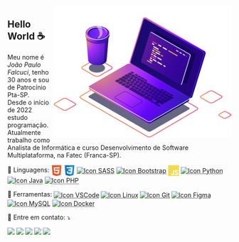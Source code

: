 <img src="https://raw.githubusercontent.com/jpfalcuci/jpfalcuci/main/computer-illustration.png" min-width="400px" max-width="400px" width="400px" align="right" alt="Computador">

<h2>Hello World ☕</h2>

<p style="font-size:14px" align="left"> 
    Meu nome é <em>João Paulo Falcuci</em>, tenho 30 anos e sou de Patrocínio Pta-SP.<br>
    Desde o início de 2022 estudo programação. Atualmente trabalho como Analista de Informática e curso Desenvolvimento de Software Multiplataforma, na Fatec (Franca-SP).
</p>

<p align="left">🦄 Linguagens:
    <abbr title="HTML"><img align="center" alt="Icon HTML" height="25" src="https://raw.githubusercontent.com/devicons/devicon/master/icons/html5/html5-original.svg" /></abbr>
    <abbr title="CSS"><img align="center" alt="Icon CSS" height="25" src="https://raw.githubusercontent.com/devicons/devicon/master/icons/css3/css3-original.svg" /></abbr>
    <abbr title="Sass"><img align="center" alt="Icon SASS" height="25" src="https://cdn.jsdelivr.net/gh/devicons/devicon/icons/sass/sass-original.svg" /></abbr>
    <abbr title="Booststrap"><img align="center" alt="Icon Bootstrap" height="25" src="https://cdn.jsdelivr.net/gh/devicons/devicon/icons/bootstrap/bootstrap-original.svg" /></abbr>
    <abbr title="Javascript"><img align="center" alt="Icon Javascript" height="25" src="https://raw.githubusercontent.com/devicons/devicon/master/icons/javascript/javascript-plain.svg" /></abbr>
    <abbr title="Python"><img align="center" alt="Icon Python" height="25" src="https://cdn.jsdelivr.net/gh/devicons/devicon/icons/python/python-original.svg" /></abbr>
    <abbr title="Java"><img align="center" alt="Icon Java" height="25" src="https://cdn.jsdelivr.net/gh/devicons/devicon/icons/java/java-original.svg" /></abbr>
    <abbr title="PHP"><img align="center" alt="Icon PHP" height="35" src="https://cdn.jsdelivr.net/gh/devicons/devicon/icons/php/php-original.svg" /></abbr>
</p>

<p align="left">💼 Ferramentas:
    <abbr title="Visual Studio Code"><img align="center" alt="Icon VSCode" height="25" src="https://cdn.jsdelivr.net/gh/devicons/devicon/icons/vscode/vscode-original.svg" /></abbr>
    <abbr title="Linux"><img align="center" alt="Icon Linux" height="25" src="https://cdn.jsdelivr.net/gh/devicons/devicon/icons/linux/linux-original.svg" /></abbr>
    <abbr title="Git"><img align="center" alt="Icon Git" height="25" src="https://cdn.jsdelivr.net/gh/devicons/devicon/icons/git/git-original.svg" /></abbr>
    <abbr title="Figma"><img align="center" alt="Icon Figma" height="25" src="https://cdn.jsdelivr.net/gh/devicons/devicon/icons/figma/figma-original.svg" /></abbr>
    <abbr title="MySQL"><img align="center" alt="Icon MySQL" height="35" src="https://cdn.jsdelivr.net/gh/devicons/devicon/icons/mysql/mysql-original-wordmark.svg" /></abbr>
    <abbr title="Docker"><img align="center" alt="Icon Docker" height="35" src="https://cdn.jsdelivr.net/gh/devicons/devicon/icons/docker/docker-original.svg" /></abbr>
</p>

<p align="left">💌 Entre em contato: ⤵️</p>
<p align="left">
    <a href="mailto:jpfalcuci@gmail.com" target="_blank"><img height="25" src="https://img.shields.io/badge/Gmail-D14836?style=for-the-badge&logo=gmail&logoColor=white" target="_blank"></a>
    <a href="https://wa.me/+5516993211180" target="_blank"><img height="25" src="https://img.shields.io/badge/WhatsApp-25D366?style=for-the-badge&logo=whatsapp&logoColor=white" target="_blank"></a>
    <a href="https://www.linkedin.com/in/jpfalcuci/" target="_blank"><img height="25" src="https://img.shields.io/badge/-LinkedIn-%230077B5?style=for-the-badge&logo=linkedin&logoColor=white" target="_blank"></a>
    <a href="https://instagram.com/jp.falcuci" target="_blank"><img height="25" src="https://img.shields.io/badge/-Instagram-%23E4405F?style=for-the-badge&logo=instagram&logoColor=white" target="_blank"></a>
    <a href="https://twitter.com/jpfalcuci" target="_blank"><img height="25" src="https://img.shields.io/badge/Twitter-1DA1F2?style=for-the-badge&logo=twitter&logoColor=white" target="_blank"></a>
</p>
